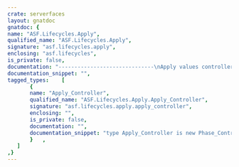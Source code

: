 ```yaml
---
crate: serverfaces
layout: gnatdoc
gnatdoc: {
name: "ASF.Lifecycles.Apply",
qualified_name: "ASF.Lifecycles.Apply",
signature: "asf.lifecycles.apply",
enclosing: "asf.lifecycles",
is_private: false,
documentation: "------------------------------\nApply values controller\n------------------------------",
documentation_snippet: "",
tagged_types:    [
       {
       name: "Apply_Controller",
       qualified_name: "ASF.Lifecycles.Apply.Apply_Controller",
       signature: "asf.lifecycles.apply.apply_controller",
       enclosing: "",
       is_private: false,
       documentation: "",
       documentation_snippet: "type Apply_Controller is new Phase_Controller with null record;",
       }   ,
   ]
,}
---
```

